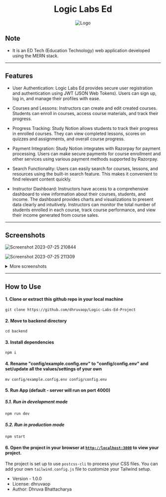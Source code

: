 <div align="center">
  <h1>Logic Labs Ed</h1>
</div>
<p align="center">
  <img src="https://github.com/dhruvaop/Logic-Labs-Ed-Project/assets/71749153/67ea0dbb-078d-4080-939d-7fbc6d155107" alt="Logo">
</p>


## Note

- It is an ED Tech (Education Technology) web application developed using the MERN stack.

***
## Features

* User Authentication: Logic Labs Ed provides secure user registration and authentication using JWT (JSON Web Tokens). Users can sign up, log in, and manage their 
  profiles with ease.
  
* Courses and Lessons: Instructors can create and edit created courses. Students can enroll in courses, access course materials, and track their progress.

* Progress Tracking: Study Notion allows students to track their progress in enrolled courses. They can view completed lessons, scores on quizzes and 
  assignments, and overall course progress.
  
* Payment Integration: Study Notion integrates with Razorpay for payment processing. Users can make secure payments for course enrollment and other services 
  using various payment methods supported by Razorpay.
  
* Search Functionality: Users can easily search for courses, lessons, and resources using the built-in search feature. This makes it convenient to find relevant 
  content quickly.
  
* Instructor Dashboard: Instructors have access to a comprehensive dashboard to view information about their courses, students, and income. The 
 dashboard provides charts and visualizations to present data clearly and intuitively. Instructors can monitor the total number of students enrolled in 
 each course, track course performance, and view their income generated from course sales.


***
## Screenshots
![Screenshot 2023-07-25 210844](https://github.com/dhruvaop/Logic-Labs-Ed-Project/assets/71749153/74a19fe3-2965-4115-ab5a-3c74cd8a39c8)

![Screenshot 2023-07-25 211309](https://github.com/dhruvaop/Logic-Labs-Ed-Project/assets/71749153/d5ac6fe3-987f-48ae-af1f-360a27a24a59)
<details>
  
  <summary>More screenshots</summary>
  
![Screenshot 2023-07-25 211451](https://github.com/dhruvaop/Logic-Labs-Ed-Project/assets/71749153/5363112f-d8f5-4e68-b682-ed23e7a5213f)

</details>


***

## How to Use

#### 1. Clone or extract this github repo in your local machine

```
git clone https://github.com/dhruvaop/Logic-Labs-Ed-Project
```

#### 2. Move to backend directory

```
cd backend
```

#### 3. Install dependencies

```
npm i
```

#### 4. Rename "config/example.config.env" to "config/config.env" and set/update all the values/settings of your own

```
mv config/example.config.env config/config.env
```

#### 5. Run App (default - server will run on port 4000)

##### 5.1. Run in development mode

```
npm run dev
```

##### 5.2. Run in production mode

```
npm start
```

#### 6. Open the project in your browser at [`http://localhost:3000`](http://localhost:3000) to view your project.

The project is set up to use `postcss-cli` to process your CSS files. You can add your own `tailwind.config.js` file to customize your Tailwind setup.

- Version - 1.0.0
- License: dhruvaop
- Author: Dhruva Bhattacharya
